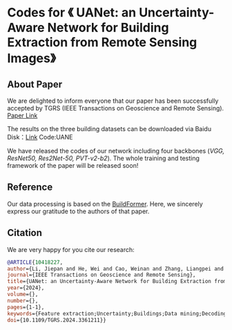 # Codes for 《 UANet: an Uncertainty-Aware Network for Building Extraction from Remote Sensing Images》

## About Paper
We are delighted to inform everyone that our paper has been successfully accepted by TGRS (IEEE Transactions on Geoscience and Remote Sensing). 
[Paper Link](https://ieeexplore.ieee.org/document/10418227)

The results on the three building datasets can be downloaded via Baidu Disk：[Link](https://pan.baidu.com/s/1MkoWfIyz7DADg37nUuMTgw?pwd=UANE) Code:UANE

We have released the codes of our network including four backbones (*VGG, ResNet50, Res2Net-50, PVT-v2-b2*). The whole training and testing framework of the paper will be released soon!

## Reference
Our data processing is based on the [BuildFormer](https://github.com/WangLibo1995/BuildFormer). Here, we sincerely express our gratitude to the authors of that paper.

## Citation

We are very happy for you cite our research:

```bibtex
@ARTICLE{10418227,
author={Li, Jiepan and He, Wei and Cao, Weinan and Zhang, Liangpei and Zhang, Hongyan},
journal={IEEE Transactions on Geoscience and Remote Sensing}, 
title={UANet: an Uncertainty-Aware Network for Building Extraction from Remote Sensing Images}, 
year={2024},
volume={},
number={},
pages={1-1},
keywords={Feature extraction;Uncertainty;Buildings;Data mining;Decoding;Remote sensing;Deep learning;Building extraction;remote sensing;uncertainty-aware},
doi={10.1109/TGRS.2024.3361211}}

